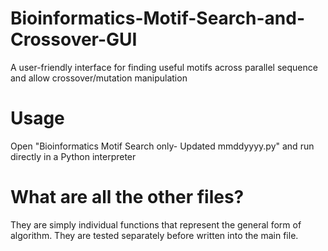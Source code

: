 # Bioinformatics-Motif-Search-and-Crossover-GUI
A user-friendly interface for finding useful motifs across parallel sequence and allow crossover/mutation manipulation

# Usage
Open "Bioinformatics Motif Search only- Updated mmddyyyy.py" and run directly in a Python interpreter

# What are all the other files?
They are simply individual functions that represent the general form of algorithm. They are tested separately before written into the main file.
